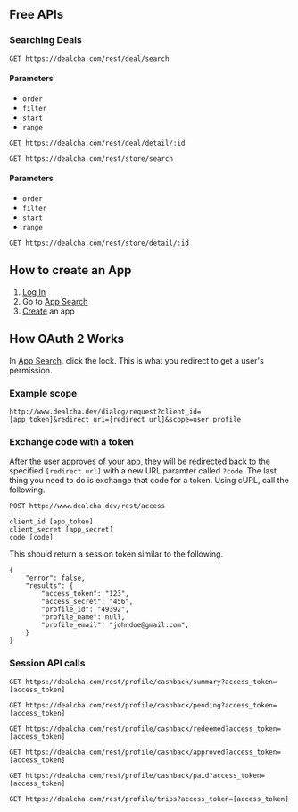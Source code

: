 ## Free APIs

### Searching Deals

```
GET https://dealcha.com/rest/deal/search
```

#### Parameters

 - `order`
 - `filter`
 - `start`
 - `range`

```
GET https://dealcha.com/rest/deal/detail/:id
```

```
GET https://dealcha.com/rest/store/search
```

#### Parameters

 - `order`
 - `filter`
 - `start`
 - `range`

```
GET https://dealcha.com/rest/store/detail/:id
```

## How to create an App

1. [Log In](https://dealcha.com/login)
2. Go to [App Search](https://dealcha.com/developer/app/search)
3. [Create](https://dealcha.com/developer/app/create) an app

## How OAuth 2 Works

In [App Search](https://dealcha.com/developer/app/search), click the lock. This is what you redirect to get a user's permission.

### Example scope

```
http://www.dealcha.dev/dialog/request?client_id=[app_token]&redirect_uri=[redirect url]&scope=user_profile
```

### Exchange code with a token

After the user approves of your app, they will be redirected back to the specified `[redirect url]` with a new URL paramter called `?code`. The last thing you need to do is exchange that code for a token. Using cURL, call the following.

```
POST http://www.dealcha.dev/rest/access

client_id [app_token]
client_secret [app_secret]
code [code]
```

This should return a session token similar to the following.

```
{
    "error": false,
    "results": {
        "access_token": "123",
        "access_secret": "456",
        "profile_id": "49392",
        "profile_name": null,
        "profile_email": "johndoe@gmail.com",
    }
}
```

### Session API calls

```
GET https://dealcha.com/rest/profile/cashback/summary?access_token=[access_token]
```

```
GET https://dealcha.com/rest/profile/cashback/pending?access_token=[access_token]
```

```
GET https://dealcha.com/rest/profile/cashback/redeemed?access_token=[access_token]
```

```
GET https://dealcha.com/rest/profile/cashback/approved?access_token=[access_token]
```

```
GET https://dealcha.com/rest/profile/cashback/paid?access_token=[access_token]
```

```
GET https://dealcha.com/rest/profile/trips?access_token=[access_token]
```
